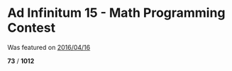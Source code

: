 # Ad Infinitum 15 - Math Programming Contest

Was featured on [2016/04/16](https://www.hackerrank.com/contests/infinitum15/challenges)

**73** / **1012**